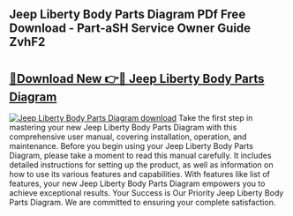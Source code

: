 ## Jeep Liberty Body Parts Diagram PDf Free Download - Part-aSH Service Owner Guide ZvhF2

# <h2><a href="http://dfkyfa.blite.top/?on=Jeep+Liberty+Body+Parts+Diagram">🔗Download New 👉🔴 Jeep Liberty Body Parts Diagram</a></h2>

[![Jeep Liberty Body Parts Diagram download](https://i.imgur.com/lujVjoI.png)](http://dfkyfa.blite.top/?on=Jeep+Liberty+Body+Parts+Diagram)
Take the first step in mastering your new Jeep Liberty Body Parts Diagram with this comprehensive user manual, covering installation, operation, and maintenance. Before you begin using your Jeep Liberty Body Parts Diagram, please take a moment to read this manual carefully. It includes detailed instructions for setting up the product, as well as information on how to use its various features and capabilities. With features like list of features, your new Jeep Liberty Body Parts Diagram empowers you to achieve exceptional results. Your Success is Our Priority Jeep Liberty Body Parts Diagram. We are committed to ensuring your complete satisfaction.
